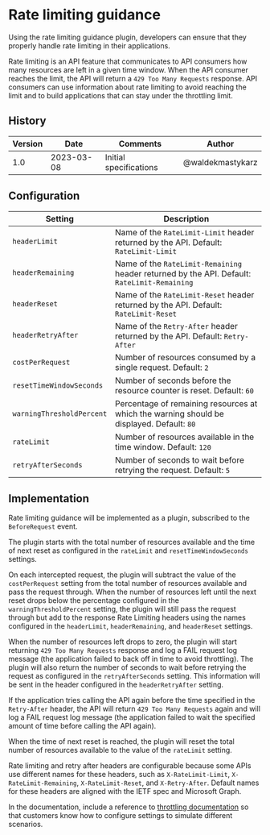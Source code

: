 # Rate limiting guidance

Using the rate limiting guidance plugin, developers can ensure that they properly handle rate limiting in their applications.

Rate limiting is an API feature that communicates to API consumers how many resources are left in a given time window. When the API consumer reaches the limit, the API will return a `429 Too Many Requests` response. API consumers can use information about rate limiting to avoid reaching the limit and to build applications that can stay under the throttling limit.

## History

| Version | Date | Comments | Author |
| ------- | ---- | -------- | ------ |
| 1.0 | 2023-03-08 | Initial specifications | @waldekmastykarz |

## Configuration

Setting|Description
-------|-----------
`headerLimit`|Name of the `RateLimit-Limit` header returned by the API. Default: `RateLimit-Limit`
`headerRemaining`|Name of the `RateLimit-Remaining` header returned by the API. Default: `RateLimit-Remaining`
`headerReset`|Name of the `RateLimit-Reset` header returned by the API. Default: `RateLimit-Reset`
`headerRetryAfter`|Name of the `Retry-After` header returned by the API. Default: `Retry-After`
`costPerRequest`|Number of resources consumed by a single request. Default: `2`
`resetTimeWindowSeconds`|Number of seconds before the resource counter is reset. Default: `60`
`warningThresholdPercent`|Percentage of remaining resources at which the warning should be displayed. Default: `80`
`rateLimit`|Number of resources available in the time window. Default: `120`
`retryAfterSeconds`|Number of seconds to wait before retrying the request. Default: `5`

## Implementation

Rate limiting guidance will be implemented as a plugin, subscribed to the `BeforeRequest` event.

The plugin starts with the total number of resources available and the time of next reset as configured in the `rateLimit` and `resetTimeWindowSeconds` settings.

On each intercepted request, the plugin will subtract the value of the `costPerRequest` setting from the total number of resources available and pass the request through. When the number of resources left until the next reset drops below the percentage configured in the `warningThresholdPercent` setting, the plugin will still pass the request through but add to the response Rate Limiting headers using the names configured in the `headerLimit`, `headerRemaining`, and `headerReset` settings.

When the number of resources left drops to zero, the plugin will start returning `429 Too Many Requests` response and log a FAIL request log message (the application failed to back off in time to avoid throttling). The plugin will also return the number of seconds to wait before retrying the request as configured in the `retryAfterSeconds` setting. This information will be sent in the header configured in the `headerRetryAfter` setting.

If the application tries calling the API again before the time specified in the `Retry-After` header, the API will return `429 Too Many Requests` again and will log a FAIL request log message (the application failed to wait the specified amount of time before calling the API again).

When the time of next reset is reached, the plugin will reset the total number of resources available to the value of the `rateLimit` setting.

Rate limiting and retry after headers are configurable because some APIs use different names for these headers, such as `X-RateLimit-Limit`, `X-RateLimit-Remaining`, `X-RateLimit-Reset`, and `X-Retry-After`. Default names for these headers are aligned with the IETF spec and Microsoft Graph.

In the documentation, include a reference to [throttling documentation](https://learn.microsoft.com/sharepoint/dev/general-development/how-to-avoid-getting-throttled-or-blocked-in-sharepoint-online#application-throttling) so that customers know how to configure settings to simulate different scenarios.
